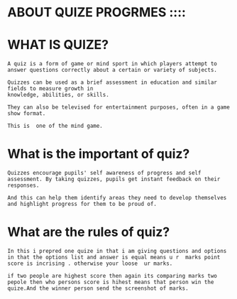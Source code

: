 # ABOUT QUIZE PROGRMES ::::

# WHAT IS QUIZE?

    A quiz is a form of game or mind sport in which players attempt to answer questions correctly about a certain or variety of subjects.

    Quizzes can be used as a brief assessment in education and similar fields to measure growth in 
    knowledge, abilities, or skills.

    They can also be televised for entertainment purposes, often in a game show format. 

    This is  one of the mind game.

#   What is the important of quiz?
    Quizzes encourage pupils' self awareness of progress and self assessment. By taking quizzes, pupils get instant feedback on their responses.
    
    And this can help them identify areas they need to develop themselves and highlight progress for them to be proud of.

# What are the rules of quiz?
    In this i prepred one quize in that i am giving questions and options in that the options list and answer is equal means u r  marks point score is incrising . otherwise your loose  ur marks. 

    if two people are highest score then again its comparing marks two pepole then who persons score is hihest means that person win the quize.And the winner person send the screenshot of marks.

